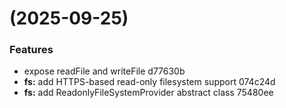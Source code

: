 #  (2025-09-25)


### Features

* expose readFile and writeFile d77630b
* **fs:** add HTTPS-based read-only filesystem support 074c24d
* **fs:** add ReadonlyFileSystemProvider abstract class 75480ee



